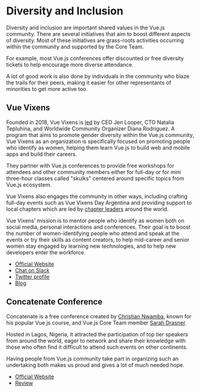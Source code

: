 # Diversity and Inclusion

Diversity and inclusion are important shared values in the Vue.js community. There are several initiatives that aim to boost different aspects of diversity. Most of these initiatives are grass-roots activities occurring within the community and supported by the Core Team. 

For example, most Vue.js conferences offer discounted or free diversity tickets to help encourage more diverse attendance. 

A lot of good work is also done by individuals in the community who blaze the trails for their peers, making it easier for other representants of minorities to get more active too.

## Vue Vixens

Founded in 2018, Vue Vixens is [led](http://vuevixens.org/team) by CEO Jen Looper, CTO Natalia Tepluhina, and Worldwide Community Organizer Diana Rodriguez. A program that aims to promote gender diversity within the Vue.js community, Vue Vixens as an organization is specifically focused on promoting people who identify as women, helping them learn Vue.js to build web and mobile apps and build their careers. 

They partner with Vue.js conferences to provide free workshops for attendees and other community members either for full-day or for mini three-hour classes called "skulks" centered around specific topics from Vue.js ecosystem.

Vue Vixens also engages the community in other ways, including crafting full-day events such as Vue Vixens Day Argentina and providing support to local chapters which are led by [chapter leaders](https://www.vuevixens.org/team) around the world. 

Vue Vixens' mission is to mentor people who identify as women both on social media, personal interactions and conferences. Their goal is to boost the number of women-identifying people who attend and speak at the events or try their skills as content creators, to help mid-career and senior women stay engaged by learning new technologies, and to help new developers enter the workforce.

<useful-links>
<useful-links-section title="Social">

* [Official Website](https://vuevixens.org)
* [Chat on Slack](https://slackin-fxsumkvfno.now.sh/)
* [Twitter profile](https://twitter.com/VueVixens)
* [Blog](https://dev.to/vuevixens)

</useful-links-section>
</useful-links>

## Concatenate Conference

Concatenate is a free conference created by [Christian Nwamba](https://twitter.com/codebeast), known for his popular Vue.js course, and Vue.js Core Team member [Sarah Drasner](https://twitter.com/sarah_edo).

 Hosted in Lagos, Nigeria, it attracted the participation of top tier speakers from around the world, eager to network and share their knowledge with those who often find it difficult to attend such events on other continents. 

Having people from Vue.js community take part in organizing such an undertaking both makes us proud and gives a lot of much needed hope.

<useful-links>
<useful-links-section title="Social">

* [Official Website](https://concatenate.io)
* [Review](https://technext.ng/2018/08/13/heres-all-went-down-concatenate-developers-conference)

</useful-links-section>
</useful-links>
